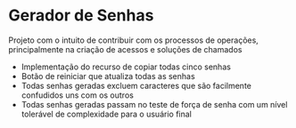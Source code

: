 # Gerador de Senhas
Projeto com o intuito de contribuir com os processos de operações, principalmente na criação de acessos e soluções de chamados

- Implementação do recurso de copiar todas cinco senhas
- Botão de reiniciar que atualiza todas as senhas
- Todas senhas geradas excluem caracteres que são facilmente confudidos uns com os outros
- Todas senhas geradas passam no teste de força de senha com um nível tolerável de complexidade para o usuário final
